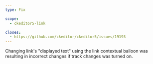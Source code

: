 ```yaml
---
type: Fix

scope:
  - ckeditor5-link

closes:
  - https://github.com/ckeditor/ckeditor5/issues/19193
---
```


Changing link's "displayed text" using the link contextual balloon was resulting in incorrect changes if track changes was turned on.

